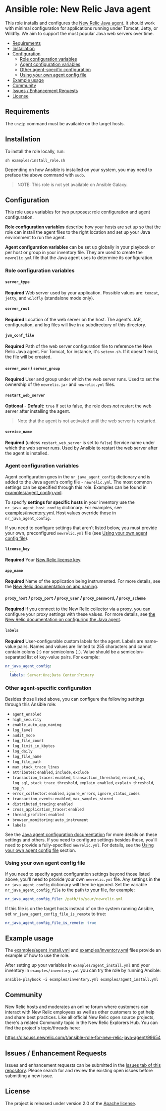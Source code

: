 # Ansible role: New Relic Java agent

This role installs and configures the [New Relic Java agent][3]. It should work with minimal configuration for applications running under Tomcat, Jetty, or Wildfly. We aim to support the most popular Java web servers over time.

* [Requirements](#Requirements)
* [Installation](#Installation)
* [Configuration](#Configuration)
	* [Role configuration variables](#Roleconfigurationvariables)
	* [Agent configuration variables](#Agentconfigurationvariables)
	* [Other agent-specific configuration](#Otheragent-specificconfiguration)
	* [Using your own agent config file](#Usingyourownagentconfigfile)
* [Example usage](#Exampleusage)
* [Community](#Community)
* [Issues / Enhancement Requests](#IssuesEnhancementRequests)
* [License](#License)

## <a name='Requirements'></a>Requirements

The `unzip` command must be available on the target hosts.

## <a name='Installation'></a>Installation

To install the role locally, run:

```Shell
sh examples/install_role.sh
```
Depending on how Ansible is installed on your system, you may need to preface the above command with `sudo`.
> NOTE: This role is not yet available on Ansible Galaxy. 

## <a name='Configuration'></a>Configuration

This role uses variables for two purposes: role configuration and agent configuration.

**Role configuration variables** describe how your hosts are set up so that the role can install the agent files to the right location and set up your Java environment to run the agent.

**Agent configuration variables** can be set up globally in your playbook or per host or group in your inventory file. They are used to create the `newrelic.yml` file that the Java agent uses to determine its configuration.

### <a name='Roleconfigurationvariables'></a>Role configuration variables

#### <a name='server_type'></a>`server_type`
**Required**
Web server used by your application. Possible values are: `tomcat`, `jetty`, and `wildfly` (standalone mode only).

#### <a name='server_root'></a>`server_root`
**Required**
Location of the web server on the host. The agent's JAR, configuration, and log files will live in a subdirectory of this directory.

#### <a name='jvm_conf_file'></a>`jvm_conf_file`
**Required**
Path of the web server configuration file to reference the New Relic Java agent. For Tomcat, for instance, it's `setenv.sh`. If it doesn't exist, the file will be created.

#### <a name='server_userserver_group'></a>`server_user` /  `server_group`
**Required**
User and group under which the web server runs. Used to set the ownership of the `newrelic.jar` and `newrelic.yml` files.

#### <a name='restart_web_server'></a>`restart_web_server`
**Optional** - **Default:** `true`
If set to false, the role does _not_ restart the web server after installing the agent. 

> Note that the agent is not activated until the web server is restarted.

#### <a name='service_name'></a>`service_name`
**Required** (unless `restart_web_server` is set to `false`)
Service name under which the web server runs. Used by Ansible to restart the web server after the agent is installed.

### <a name='Agentconfigurationvariables'></a>Agent configuration variables

Agent configuration goes in the `nr_java_agent_config` dictionary and is added to the Java agent's config file - `newrelic.yml`. The most common settings can be specified through this role. Examples can be found in [examples/agent_config.yml](/examples/agent_config.yml).

To specify **settings for specific hosts** in your inventory use the `nr_java_agent_host_config` dictionary. For examples, see [examples/inventory.yml](/examples/inventory.yml). Host values override those in `nr_java_agent_config`.

If you need to configure settings that aren't listed below, you must provide your own, preconfigured `newrelic.yml` file (see [Using your own agent config file](#Using-your-own-agent-config-file)).

#### <a name='license_key'></a>`license_key`
**Required**
Your [New Relic license key](https://docs.newrelic.com/docs/accounts/install-new-relic/account-setup/license-key).

#### <a name='app_name'></a>`app_name`
**Required**
Name of the application being instrumented. For more details, see the [New Relic documentation on app naming][1].

#### <a name='proxy_hostproxy_portproxy_userproxy_passwordproxy_scheme'></a>`proxy_host` / `proxy_port` / `proxy_user` / `proxy_password`, / `proxy_scheme`
**Required**
If you connect to the New Relic collector via a proxy, you can configure your proxy settings with these values. For more details, see [the New Relic documentation on configuring the Java agent][2].

#### <a name='labels'></a>`labels`
**Required**
User-configurable custom labels for the agent. Labels are name-value pairs. Names and values are limited to 255 characters and cannot contain colons (`:`) nor semicolons (`;`). Value should be a semicolon-separated list of key-value pairs. For example:

```yaml
nr_java_agent_config:
  ...
  labels: Server:One;Data Center:Primary
```

### <a name='Otheragent-specificconfiguration'></a>Other agent-specific configuration

Besides those listed above, you can configure the following settings through this Ansible role:

* `agent_enabled`
* `high_security`
* `enable_auto_app_naming`
* `log_level`
* `audit_mode`
* `log_file_count`
* `log_limit_in_kbytes`
* `log_daily`
* `log_file_name`
* `log_file_path`
* `max_stack_trace_lines`
* `attributes`: `enabled`, `include`, `exclude`
* `transaction_tracer`: `enabled`, `transaction_threshold`, `record_sql`, `log_sql`, `stack_trace_threshold`, `explain_enabled`, `explain_threshold`, `top_n`
* `error_collector`: `enabled`, `ignore_errors`, `ignore_status_codes`
* `transaction_events`: `enabled`, `max_samples_stored`
* `distributed_tracing`: `enabled`
* `cross_application_tracer`: `enabled`
* `thread_profiler`: `enabled`
* `browser_monitoring`: `auto_instrument`
* `labels`

See the [Java agent configuration documentation][4] for more details on these settings and others. If you need to configure settings besides these, you'll need to provide a fully-specified `newrelic.yml`. For details, see the [Using your own agent config file](#Using-your-own-agent-config-file) section.

### <a name='Usingyourownagentconfigfile'></a>Using your own agent config file

If you need to specify agent configuration settings beyond those listed above, you'll need to provide your own `newrelic.yml` file. Any settings in the `nr_java_agent_config` dictionary will then be ignored. Set the variable `nr_java_agent_config_file` to the path to your file, for example:

```yaml
nr_java_agent_config_file: /path/to/your/newrelic.yml
```

If this file is on the target hosts instead of on the system running Ansible, set `nr_java_agent_config_file_is_remote` to true:

```yaml
nr_java_agent_config_file_is_remote: true
```

## <a name='Exampleusage'></a>Example usage

The [examples/agent_install.yml](/examples/agent_install.yml) and [examples/inventory.yml](/examples/inventory.yml) files provide an example of how to use the role. 

After setting up your variables in `examples/agent_install.yml` and your inventory in `examples/inventory.yml` you can try the role by running Ansible:

```Shell
ansible-playbook -i examples/inventory.yml examples/agent_install.yml
```

## <a name='Community'></a>Community

New Relic hosts and moderates an online forum where customers can interact with New Relic employees as well as other customers to get help and share best practices. Like all official New Relic open source projects, there's a related Community topic in the New Relic Explorers Hub. You can find the project's topic/threads here:

https://discuss.newrelic.com/t/ansible-role-for-new-relic-java-agent/99654

## <a name='IssuesEnhancementRequests'></a>Issues / Enhancement Requests

Issues and enhancement requests can be submitted in the [Issues tab of this repository](../../issues). Please search for and review the existing open issues before submitting a new issue.

## <a name='License'></a>License

The project is released under version 2.0 of the [Apache license](http://www.apache.org/licenses/LICENSE-2.0).

[1]: https://docs.newrelic.com/docs/agents/manage-apm-agents/app-naming/name-your-application
[2]: https://docs.newrelic.com/docs/agents/java-agent/configuration/java-agent-configuration-config-file#cfg-proxy_host
[3]: https://docs.newrelic.com/docs/agents/java-agent
[4]: https://docs.newrelic.com/docs/agents/java-agent/configuration/java-agent-configuration-config-file
